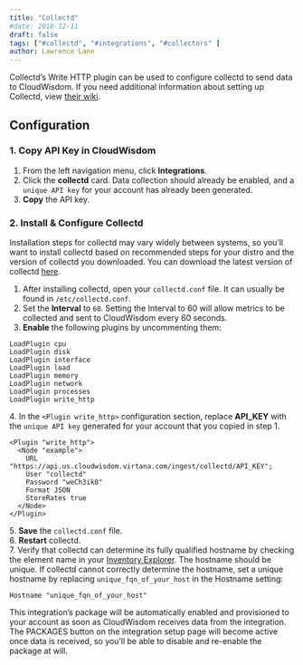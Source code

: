 ```yaml
---
title: "Collectd"
#date: 2018-12-11
draft: false
tags: ["#collectd", "#integrations", "#collectors" ]
author: Lawrence Lane
---
```


Collectd’s Write HTTP plugin can be used to configure collectd to send data to CloudWisdom. If you need additional information about setting up Collectd, view [their wiki](https://collectd.org/wiki/index.php/First_steps).

## Configuration

### 1. Copy API Key in CloudWisdom

1. From the left navigation menu, click **Integrations**.
2. Click the **collectd** card. Data collection should already be enabled, and a `unique API key` for your account has already been generated.
3. **Copy** the API key.

### 2. Install & Configure Collectd
Installation steps for collectd may vary widely between systems, so you’ll want to install collectd based on recommended steps for your distro and the version of collectd you downloaded. You can download the latest version of collectd [here](https://collectd.org/download.shtml).

1. After installing collectd, open your `collectd.conf` file. It can usually be found in `/etc/collectd.conf`.
2. Set the **Interval** to `60`. Setting the Interval to 60 will allow metrics to be collected and sent to CloudWisdom every 60 seconds.
3. **Enable** the following plugins by uncommenting them:

```
LoadPlugin cpu
LoadPlugin disk
LoadPlugin interface
LoadPlugin load
LoadPlugin memory
LoadPlugin network
LoadPlugin processes
LoadPlugin write_http
```
4\.  In the `<Plugin write_http>` configuration section, replace **API_KEY** with the `unique API key` generated for your account that you copied in step 1.

```
<Plugin "write_http">
  <Node "example">
    URL "https://api.us.cloudwisdom.virtana.com/ingest/collectd/API_KEY";
    User "collectd"
    Password "weCh3ik0"
    Format JSON
    StoreRates true
  </Node>
</Plugin>
```
5\. **Save** the `collectd.conf` file.  
6. **Restart** collectd.  
7. Verify that collectd can determine its fully qualified hostname by checking the element name in your [Inventory Explorer][1]. The hostname should be unique. If collectd cannot correctly determine the hostname, set a unique hostname by replacing `unique_fqn_of_your_host` in the Hostname setting:

```
Hostname "unique_fqn_of_your_host"
```

This integration’s package will be automatically enabled and provisioned to your account as soon as CloudWisdom receives data from the integration. The PACKAGES button on the integration setup page will become active once data is received, so you’ll be able to disable and re-enable the package at will.

[1]: /capacity-monitoring/inventory

